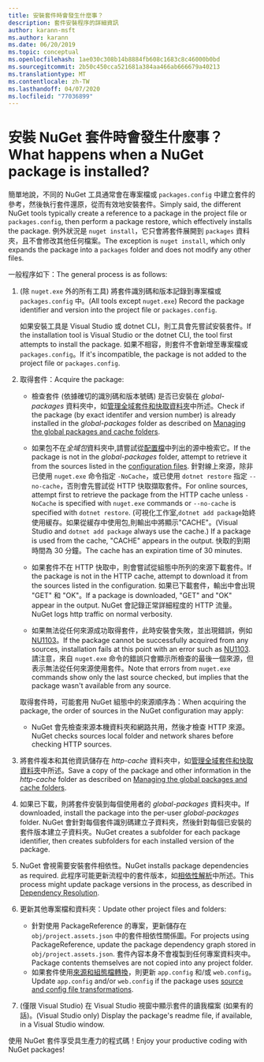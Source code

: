 ```yaml
---
title: 安裝套件時會發生什麼事？
description: 套件安裝程序的詳細資訊
author: karann-msft
ms.author: karann
ms.date: 06/20/2019
ms.topic: conceptual
ms.openlocfilehash: 1ae030c308b14b8884fb608c1683c8c46000b0bd
ms.sourcegitcommit: 2b50c450cca521681a384aa466ab666679a40213
ms.translationtype: MT
ms.contentlocale: zh-TW
ms.lasthandoff: 04/07/2020
ms.locfileid: "77036899"
---
```

# <a name="what-happens-when-a-nuget-package-is-installed"></a><span data-ttu-id="be2e3-103">安裝 NuGet 套件時會發生什麼事？</span><span class="sxs-lookup"><span data-stu-id="be2e3-103">What happens when a NuGet package is installed?</span></span>

<span data-ttu-id="be2e3-104">簡單地說，不同的 NuGet 工具通常會在專案檔或 `packages.config` 中建立套件的參考，然後執行套件還原，從而有效地安裝套件。</span><span class="sxs-lookup"><span data-stu-id="be2e3-104">Simply said, the different NuGet tools typically create a reference to a package in the project file or `packages.config`, then perform a package restore, which effectively installs the package.</span></span> <span data-ttu-id="be2e3-105">例外狀況是 `nuget install`，它只會將套件展開到 `packages` 資料夾，且不會修改其他任何檔案。</span><span class="sxs-lookup"><span data-stu-id="be2e3-105">The exception is `nuget install`, which only expands the package into a `packages` folder and does not modify any other files.</span></span>

<span data-ttu-id="be2e3-106">一般程序如下：</span><span class="sxs-lookup"><span data-stu-id="be2e3-106">The general process is as follows:</span></span>

1. <span data-ttu-id="be2e3-107">(除 `nuget.exe` 外的所有工具) 將套件識別碼和版本記錄到專案檔或 `packages.config` 中。</span><span class="sxs-lookup"><span data-stu-id="be2e3-107">(All tools except `nuget.exe`) Record the package identifier and version into the project file or `packages.config`.</span></span>

   <span data-ttu-id="be2e3-108">如果安裝工具是 Visual Studio 或 dotnet CLI，則工具會先嘗試安裝套件。</span><span class="sxs-lookup"><span data-stu-id="be2e3-108">If the installation tool is Visual Studio or the dotnet CLI, the tool first attempts to install the package.</span></span> <span data-ttu-id="be2e3-109">如果不相容，則套件不會新增至專案檔或 `packages.config`。</span><span class="sxs-lookup"><span data-stu-id="be2e3-109">If it's incompatible, the package is not added to the project file or `packages.config`.</span></span>

2. <span data-ttu-id="be2e3-110">取得套件：</span><span class="sxs-lookup"><span data-stu-id="be2e3-110">Acquire the package:</span></span>
   - <span data-ttu-id="be2e3-111">檢查套件 (依據確切的識別碼和版本號碼) 是否已安裝在 *global-packages* 資料夾中，如[管理全域套件和快取資料夾](../consume-packages/managing-the-global-packages-and-cache-folders.md)中所述。</span><span class="sxs-lookup"><span data-stu-id="be2e3-111">Check if the package (by exact identifer and version number) is already installed in the *global-packages* folder as described on [Managing the global packages and cache folders](../consume-packages/managing-the-global-packages-and-cache-folders.md).</span></span>

   - <span data-ttu-id="be2e3-112">如果包不在*全域包*資料夾中,請嘗試從[配置檔](../consume-packages/Configuring-NuGet-Behavior.md)中列出的源中檢索它。</span><span class="sxs-lookup"><span data-stu-id="be2e3-112">If the package is not in the *global-packages* folder, attempt to retrieve it from the sources listed in the [configuration files](../consume-packages/Configuring-NuGet-Behavior.md).</span></span> <span data-ttu-id="be2e3-113">針對線上來源，除非已使用 `nuget.exe` 命令指定 `-NoCache`，或已使用 `dotnet restore` 指定 `--no-cache`，否則會先嘗試從 HTTP 快取擷取套件。</span><span class="sxs-lookup"><span data-stu-id="be2e3-113">For online sources, attempt first to retrieve the package from the HTTP cache unless `-NoCache` is specified with `nuget.exe` commands or `--no-cache` is specified with `dotnet restore`.</span></span> <span data-ttu-id="be2e3-114">(可視化工作室,`dotnet add package`始終使用緩存。如果從緩存中使用包,則輸出中將顯示"CACHE"。</span><span class="sxs-lookup"><span data-stu-id="be2e3-114">(Visual Studio and `dotnet add package` always use the cache.) If a package is used from the cache, "CACHE" appears in the output.</span></span> <span data-ttu-id="be2e3-115">快取的到期時間為 30 分鐘。</span><span class="sxs-lookup"><span data-stu-id="be2e3-115">The cache has an expiration time of 30 minutes.</span></span>

   - <span data-ttu-id="be2e3-116">如果套件不在 HTTP 快取中，則會嘗試從組態中所列的來源下載套件。</span><span class="sxs-lookup"><span data-stu-id="be2e3-116">If the package is not in the HTTP cache, attempt to download it from the sources listed in the configuration.</span></span> <span data-ttu-id="be2e3-117">如果已下載套件，輸出中會出現 "GET" 和 "OK"。</span><span class="sxs-lookup"><span data-stu-id="be2e3-117">If a package is downloaded, "GET" and "OK" appear in the output.</span></span> <span data-ttu-id="be2e3-118">NuGet 會記錄正常詳細程度的 HTTP 流量。</span><span class="sxs-lookup"><span data-stu-id="be2e3-118">NuGet logs http traffic on normal verbosity.</span></span>

   - <span data-ttu-id="be2e3-119">如果無法從任何來源成功取得套件，此時安裝會失敗，並出現錯誤，例如 [NU1103](../reference/errors-and-warnings/NU1103.md)。</span><span class="sxs-lookup"><span data-stu-id="be2e3-119">If the package cannot be successfully acquired from any sources, installation fails at this point with an error such as [NU1103](../reference/errors-and-warnings/NU1103.md).</span></span> <span data-ttu-id="be2e3-120">請注意，來自 `nuget.exe` 命令的錯誤只會顯示所檢查的最後一個來源，但表示無法從任何來源使用套件。</span><span class="sxs-lookup"><span data-stu-id="be2e3-120">Note that errors from `nuget.exe` commands show only the last source checked, but implies that the package wasn't available from any source.</span></span>

   <span data-ttu-id="be2e3-121">取得套件時，可能套用 NuGet 組態中的來源順序為：</span><span class="sxs-lookup"><span data-stu-id="be2e3-121">When acquiring the package, the order of sources in the NuGet configuration may apply:</span></span>

   - <span data-ttu-id="be2e3-122">NuGet 會先檢查來源本機資料夾和網路共用，然後才檢查 HTTP 來源。</span><span class="sxs-lookup"><span data-stu-id="be2e3-122">NuGet checks sources local folder and network shares before checking HTTP sources.</span></span>

3. <span data-ttu-id="be2e3-123">將套件複本和其他資訊儲存在 *http-cache* 資料夾中，如[管理全域套件和快取資料夾](../consume-packages/managing-the-global-packages-and-cache-folders.md)中所述。</span><span class="sxs-lookup"><span data-stu-id="be2e3-123">Save a copy of the package and other information in the *http-cache* folder as described on [Managing the global packages and cache folders](../consume-packages/managing-the-global-packages-and-cache-folders.md).</span></span>

4. <span data-ttu-id="be2e3-124">如果已下載，則將套件安裝到每個使用者的 *global-packages* 資料夾中。</span><span class="sxs-lookup"><span data-stu-id="be2e3-124">If downloaded, install the package into the per-user *global-packages* folder.</span></span> <span data-ttu-id="be2e3-125">NuGet 會針對每個套件識別碼建立子資料夾，然後針對每個已安裝的套件版本建立子資料夾。</span><span class="sxs-lookup"><span data-stu-id="be2e3-125">NuGet creates a subfolder for each package identifier, then creates subfolders for each installed version of the package.</span></span>

5. <span data-ttu-id="be2e3-126">NuGet 會視需要安裝套件相依性。</span><span class="sxs-lookup"><span data-stu-id="be2e3-126">NuGet installs package dependencies as required.</span></span> <span data-ttu-id="be2e3-127">此程序可能更新流程中的套件版本，如[相依性解析](../concepts/dependency-resolution.md)中所述。</span><span class="sxs-lookup"><span data-stu-id="be2e3-127">This process might update package versions in the process, as described in [Dependency Resolution](../concepts/dependency-resolution.md).</span></span>

6. <span data-ttu-id="be2e3-128">更新其他專案檔和資料夾：</span><span class="sxs-lookup"><span data-stu-id="be2e3-128">Update other project files and folders:</span></span>

    - <span data-ttu-id="be2e3-129">針對使用 PackageReference 的專案，更新儲存在 `obj/project.assets.json` 中的套件相依性關係圖。</span><span class="sxs-lookup"><span data-stu-id="be2e3-129">For projects using PackageReference, update the package dependency graph stored in `obj/project.assets.json`.</span></span> <span data-ttu-id="be2e3-130">套件內容本身不會複製到任何專案資料夾中。</span><span class="sxs-lookup"><span data-stu-id="be2e3-130">Package contents themselves are not copied into any project folder.</span></span>
    - <span data-ttu-id="be2e3-131">如果套件使用[來源和組態檔轉換](../create-packages/source-and-config-file-transformations.md)，則更新 `app.config` 和/或 `web.config`。</span><span class="sxs-lookup"><span data-stu-id="be2e3-131">Update `app.config` and/or `web.config` if the package uses [source and config file transformations](../create-packages/source-and-config-file-transformations.md).</span></span>

7. <span data-ttu-id="be2e3-132">(僅限 Visual Studio) 在 Visual Studio 視窗中顯示套件的讀我檔案 (如果有的話)。</span><span class="sxs-lookup"><span data-stu-id="be2e3-132">(Visual Studio only) Display the package's readme file, if available, in a Visual Studio window.</span></span>

<span data-ttu-id="be2e3-133">使用 NuGet 套件享受具生產力的程式碼！</span><span class="sxs-lookup"><span data-stu-id="be2e3-133">Enjoy your productive coding with NuGet packages!</span></span>
